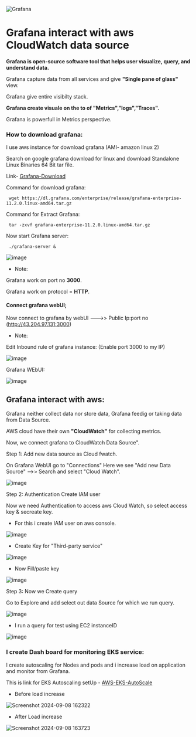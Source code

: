 ![Grafana](https://github.com/user-attachments/assets/5428240d-2908-475f-8673-66f9bce8a4eb)

# Grafana interact with aws CloudWatch data source

**Grafana is open-source software tool that helps user visualize, query, and understand data.**

Grafana capture data from all services and give **"Single pane of glass"** view.

Grafana give entire visibilty stack.

**Grafana create visuale on the to of "Metrics","logs","Traces".**

Grafana is powerfull in Metrics perspective.


### How to download grafana:

I use aws instance for download grafana (AMI- amazon linux 2)

Search on google grafana download for linux and download Standalone Linux Binaries 64 Bit tar file. 

Link- [Grafana-Download](https://grafana.com/grafana/download )

Command for download grafana:

     wget https://dl.grafana.com/enterprise/release/grafana-enterprise-11.2.0.linux-amd64.tar.gz

Command for Extract Grafana:

     tar -zxvf grafana-enterprise-11.2.0.linux-amd64.tar.gz

Now start Grafana server:

     ./grafana-server &

![image](https://github.com/user-attachments/assets/1beff168-7444-468c-9d99-fa8963d54a48)

     
- Note:

Grafana work on port no **3000**.

Grafana work on protocol = **HTTP**.


#### Connect grafana webUI;

Now connect to grafana by webUI --->>  Public Ip:port no (http://43.204.97.131:3000)

- Note:

Edit Inbound rule of grafana instance: (Enable port 3000 to my IP)

![image](https://github.com/user-attachments/assets/e817b3ca-15ba-42f0-8537-76821b176cbe)

Grafana WEbUI:

![image](https://github.com/user-attachments/assets/540075e2-e041-41f2-bdf3-feb1df5fd828)


## Grafana interact with aws:

Grafana neither collect data nor store data, Grafana feedig or taking data from Data Source.

AWS cloud have their own **"CloudWatch"** for collecting metrics.

Now, we connect grafana to CloudWatch Data Source".

Step 1: Add new data source as Cloud fwatch.

On Grafana WebUI go to "Connections"  Here we see "Add new Data Source" -->> Search and select "Cloud Watch".

![image](https://github.com/user-attachments/assets/2bca37d2-b7db-48d6-a107-4f1e4b5472e6)


Step 2: Authentication Create IAM user 

Now we need Authentication to access aws Cloud Watch, so select access key & secreate key.

- For this i create IAM user on aws console. 

![image](https://github.com/user-attachments/assets/826e2ebd-c840-4558-abb8-04007896f2fa)

- Create Key for "Third-party service"

![image](https://github.com/user-attachments/assets/13343943-4204-44d4-9e1f-a5996ddfb7fc)

- Now Fill/paste key

![image](https://github.com/user-attachments/assets/640e05d4-8b4e-464c-bb38-8ec88e1213d2)


Step 3: Now we Create query

Go to Explore and add select out data Source for which we run query.

![image](https://github.com/user-attachments/assets/222e17a1-5be7-4ccc-b8b7-ffc12a558347)

- I run a query for test using EC2 instanceID

![image](https://github.com/user-attachments/assets/e150d29c-3af7-4c22-980e-c48afac0bf2f)


### I create Dash board for monitoring EKS service:

I create autoscaling for Nodes and pods and i increase load on application and monitor from Grafana. 

This is link for EKS Autoscaling setUp - [AWS-EKS-AutoScale](https://github.com/Pratikshinde55/EKS-Autoscaler-Pod-Node.git)

- Before load increase
  
![Screenshot 2024-09-08 162322](https://github.com/user-attachments/assets/9bbd7835-e62e-48bd-ba46-8e20a4a23f4e)

- After Load increase

 ![Screenshot 2024-09-08 163723](https://github.com/user-attachments/assets/faeedb47-66b5-4534-b063-60f7c39fb0c9)
 
